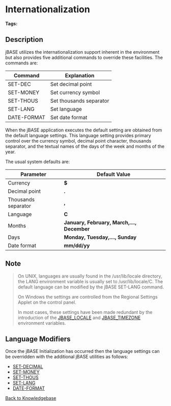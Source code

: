 # Internationalization

<PageHeader />

**Tags:**
<badge text='languages' vertical='middle' />
<badge text='date format' vertical='middle' />
<badge text='currency format' vertical='middle' />
<badge text='internationalization' vertical='middle' />

## Description

jBASE utilizes the internationalization support inherent in the environment but also provides five additional commands to override these facilities. The commands are:

| Command | Explanation |
| --- | --- |
| SET-DEC | Set decimal point |
| SET-MONEY | Set currency symbol |
| SET-THOUS | Set thousands separator |
| SET-LANG | Set language |
| DATE-FORMAT | Set date format |

When the jBASE application executes the default setting are obtained from the default language settings. This language setting provides primary control over the currency symbol, decimal point character, thousands separator, and the textual names of the days of the week and months of the year.

The usual system defaults are:

| Parameter | Default Value |
| --- | --- |
| Currency | **$** |
| Decimal point | **.** |
| Thousands separator | **,** |
| Language | **C** |
| Months | **January, February, March,...., December** |
| Days | **Monday, Tuesday,...., Sunday** |
| Date format | **mm/dd/yy** |

## Note

> On UNIX, languages are usually found in the /usr/lib/locale directory, the LANG environment variable is usually set to /usr/lib/locale/C. The default language can be modified by the jBASE SET-LANG command.
>
> On Windows the settings are controlled from the Regional Settings Applet on the control panel.  
>  
> In most cases, these settings have been made redundant by the introduction of the [JBASE_LOCALE](./../environment-variables/jbase_locale/README.md) and [JBASE_TIMEZONE](./../environment-variables/jbase_timezone/README.md) environment variables.
>

## Language Modifiers

Once the jBASE Initialization has occurred then the language settings can be overridden with the additional jBASE utilities as follows:

- [SET-DECIMAL](./set-dec/README.md)
- [SET-MONEY](./set-money/README.md)
- [SET-THOUS](./set-thous/README.md)
- [SET-LANG](set-lang)
- [DATE-FORMAT](./../../../administration/utilities/date-format)

[Back to Knowledgebase](./../README.md)

